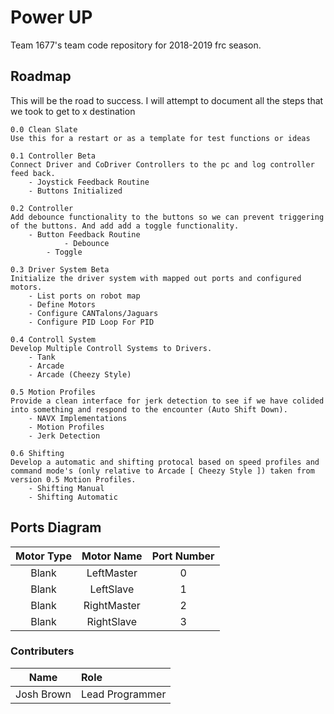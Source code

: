 # Power UP
Team 1677's team code repository for 2018-2019 frc season.

## Roadmap
This will be the road to success. I will attempt to document all the steps that we took to get to x destination

```
0.0 Clean Slate
Use this for a restart or as a template for test functions or ideas

0.1 Controller Beta 
Connect Driver and CoDriver Controllers to the pc and log controller feed back.
	- Joystick Feedback Routine
	- Buttons Initialized
	
0.2 Controller
Add debounce functionality to the buttons so we can prevent triggering of the buttons. And add add a toggle functionality.
	- Button Feedback Routine
        	- Debounce
		- Toggle

0.3 Driver System Beta
Initialize the driver system with mapped out ports and configured motors.
	- List ports on robot map
	- Define Motors
	- Configure CANTalons/Jaguars
	- Configure PID Loop For PID

0.4 Controll System
Develop Multiple Controll Systems to Drivers. 
	- Tank
	- Arcade
	- Arcade (Cheezy Style)

0.5 Motion Profiles
Provide a clean interface for jerk detection to see if we have colided into something and respond to the encounter (Auto Shift Down).
	- NAVX Implementations
	- Motion Profiles
	- Jerk Detection

0.6 Shifting
Develop a automatic and shifting protocal based on speed profiles and command mode's (only relative to Arcade [ Cheezy Style ]) taken from version 0.5 Motion Profiles.
	- Shifting Manual
	- Shifting Automatic 

```

## Ports Diagram 
| Motor Type  | Motor Name  | Port Number |
| :--------:  | :--------:  | :---------: |
| Blank       | LeftMaster  | 0           |
| Blank       | LeftSlave   | 1           |
| Blank       | RightMaster | 2           |
| Blank       | RightSlave  | 3           |

### Contributers
| Name        | Role             |
| :---------: | :--------------- |
| Josh Brown  | Lead Programmer  |
